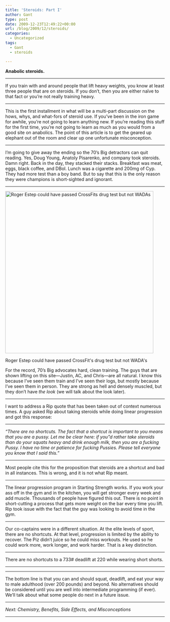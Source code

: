 ```yaml
---
title: 'Steroids: Part I'
author: Gant
type: post
date: 2009-12-23T12:49:22+00:00
url: /blog/2009/12/steroids/
categories:
  - Uncategorized
tags:
  - Gant
  - steroids

---
```

**Anabolic steroids.**
  
****
  
If you train with and around people that lift heavy weights, you know at least three people that are on steroids. If you don’t, then you are either naïve to that fact or you’re not really training heavy.
  
****
  
This is the first installment in what will be a multi-part discussion on the hows, whys, and what-fors of steroid use. If you’ve been in the iron game for awhile, you’re not going to learn anything new. If you’re reading this stuff for the first time, you’re not going to learn as much as you would from a good site on anabolics. The point of this article is to get the geared up elephant out of the room and clear up one unfortunate misconception.
  
****
  
I’m going to give away the ending so the 70’s Big detractors can quit reading. Yes, Doug Young, Anatoly Pisarenko, and company took steroids. Damn right. Back in the day, they stacked their stacks. Breakfast was meat, eggs, black coffee, and DBol. Lunch was a cigarette and 200mg of Cyp. They had more test than a boy band. But to say that this is the only reason they were champions is short-sighted and ignorant.
  
****
  


<div style="width: 478px" class="wp-caption aligncenter">
  <img alt="Roger Estep could have passed CrossFits drug test but not WADAs" src="http://www.fitnesspont.hu/mass-shop/picture_gallery/Roger_Estep/Roger_Estep_001.jpg" width="468" height="513" />
  
  <p class="wp-caption-text">
    Roger Estep could have passed CrossFit's drug test but not WADA's
  </p>
</div>


  
For the record, 70’s Big advocates hard, clean training. The guys that are shown lifting on this site—Justin, AC, and Chris—are all natural. I know this because I’ve seen them train and I’ve seen their logs, but mostly because I’ve seen them in person. They are strong as hell and densely muscled, but they don’t have _the look_ (we will talk about the look later).
  
****
  
I want to address a Rip quote that has been taken out of context numerous times. A guy asked Rip about taking steroids while doing linear progression and got this response:
  
****
  
_“There are no shortcuts. The fact that a shortcut is important to you means that you are a pussy. Let me be clear here: if you&#8221;d rather take steroids than do your squats heavy and drink enough milk, then you are a fucking Pussy. I have no time or patience for fucking Pussies. Please tell everyone you know that I said this.”_
  
****
  
Most people cite this for the proposition that steroids are a shortcut and bad in all instances. This is wrong, and it is not what Rip meant.
  
****
  
The linear progression program in Starting Strength works. If you work your ass off in the gym and in the kitchen, you will get stronger every week and add muscle. Thousands of people have figured this out. There is no point in short-cutting a process that gets more weight on the bar every time you lift. Rip took issue with the fact that the guy was looking to avoid time in the gym.
  
****
  
Our co-captains were in a different situation. At the elite levels of sport, there are no shortcuts. At that level, progression is limited by the ability to recover. The Piz didn’t juice so he could miss workouts. He used so he could work more, work longer, and work harder. That is a key distinction.
  
****
  
There are no shortcuts to a 733# deadlift at 220 while wearing short shorts.
  
****

****
  
The bottom line is that you can and should squat, deadlift, and eat your way to male adulthood (over 200 pounds) and beyond. No alternatives should be considered until you are well into intermediate programming (if ever). We’ll talk about what some people do next in a future issue.
  
****
  
_Next: Chemistry, Benefits, Side Effects, and Misconceptions_
  
****